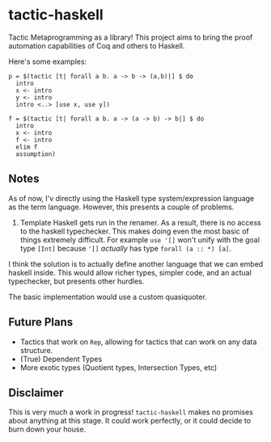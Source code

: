 # tactic-haskell
Tactic Metaprogramming as a library! This project aims to bring the proof automation
capabilities of Coq and others to Haskell.

Here's some examples:

```
p = $(tactic [t| forall a b. a -> b -> (a,b)|] $ do
  intro
  x <- intro
  y <- intro
  intro <..> [use x, use y])
```

```
f = $(tactic [t| forall a b. a -> (a -> b) -> b|] $ do
  intro
  x <- intro
  f <- intro
  elim f
  assumption)
```

## Notes
As of now, I'v directly using the Haskell type system/expression language as the term language.
However, this presents a couple of problems.
1. Template Haskell gets run in the renamer. As a result, there is no access to the haskell typechecker.
This makes doing even the most basic of things extremely difficult. For example `use '[]` won't unify
with the goal type `[Int]` because `'[]` _actually_ has type `forall (a :: *) [a]`.

I think the solution is to actually define another language that we can embed haskell inside.
This would allow richer types, simpler code, and an actual typechecker, but presents other hurdles. 

The basic implementation would use a custom quasiquoter.

## Future Plans
- Tactics that work on `Rep`, allowing for tactics that can work on any data structure.
- (True) Dependent Types
- More exotic types (Quotient types, Intersection Types, etc)

## Disclaimer
This is very much a work in progress! `tactic-haskell` makes
no promises about anything at this stage. It could work perfectly, or it could decide to burn down your house.
